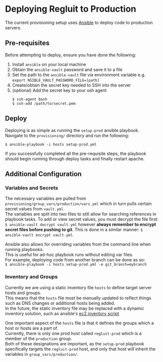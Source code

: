 # Deploying Regluit to Production

The current provisioning setup uses [Ansible](https://www.ansible.com/resources/get-started) to deploy code to production servers.

## Pre-requisites 
Before attempting to deploy, ensure you have done the following:
1. Install `ansible` on your local machine
1. Obtain the `ansible-vault` password and save it to a file
1. Set the path to the `ansible-vault` file via environment variable e.g. `export NSIBLE_VAULT_PASSWORD_FILE=[path]`
1. Create/obtain the secret key needed to SSH into the server
1. (optional) Add the secret key to your ssh agent 
    ```
    $ ssh-agent bash
    $ ssh-add /path/to/secret.pem
    ``` 


## Deploy
Deploying is as simple as running the `setup-prod` ansible playbook.  
Navigate to the `provisioning/` directory and run the following:  
```
$ ansible-playbook -i hosts setup-prod.yml
```   
If you successfully completed all the pre-requisite steps, the playbook should begin running through deploy tasks and finally restart apache.


## Additional Configuration

### Variables and Secrets
The necessary variables are pulled from `provisioning/group_vars/production/vars.yml` which in turn pulls certain secret values from `vault.yml`.  
The variables are split into two files to still allow for searching references in playbook tasks.
To add or view secret values, you must decrypt the file first: `$ ansible-vault decrypt vault.yml` however **always remember to encrypt secret files before pushing to git**.   This is done in a similar manner: `$ ansible-vault encrypt vault.yml`.   

Ansible also allows for overriding variables from the command line when running playbooks.  
This is useful for ad-hoc playbook runs without editing var files.   
For example, deploying code from another branch can be done as so:  
`$ ansible-playbook -i hosts setup-prod.yml -e git_branch=mybranch`  

### Inventory and Groups
Currently we are using a static inventory file `hosts` to define target server hosts and groups.  
This means that the `hosts` file must be manually updated to reflect things such as DNS changes or additional hosts being added.  
In the future, the static inventory file may be replaced with a dynamic inventory solution, such as ansible's [ec2 inventory script](http://docs.ansible.com/ansible/latest/user_guide/intro_dynamic_inventory.html#example-aws-ec2-external-inventory-script)  

One important aspect of the `hosts` file is that it defines the groups which a host or hosts are a part of.   
Currently, there is only one prod host called `regluit-prod` which is a member of the `production` group.   
Both of these designations are important, as the `setup-prod` playbook specifically targets the `regluit-prod` host, and only that host will inherit the variables in `group_vars/production/`.   
